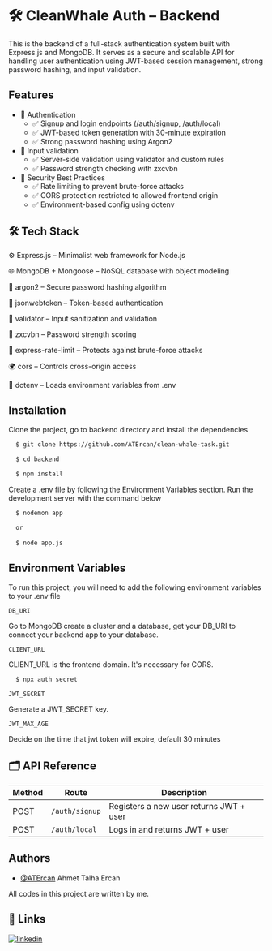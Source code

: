 
# 🛠️ CleanWhale Auth – Backend

This is the backend of a full-stack authentication system built with Express.js and MongoDB. It serves as a secure and scalable API for handling user authentication using JWT-based session management, strong password hashing, and input validation.

## Features

- 🔐 Authentication
  - ✅ Signup and login endpoints (/auth/signup, /auth/local)
  - ✅ JWT-based token generation with 30-minute expiration
  - ✅ Strong password hashing using Argon2
- 🧠 Input validation
  - ✅ Server-side validation using validator and custom rules
  - ✅ Password strength checking with zxcvbn
- 🔐 Security Best Practices
  - ✅ Rate limiting to prevent brute-force attacks
  - ✅ CORS protection restricted to allowed frontend origin
  - ✅ Environment-based config using dotenv
  


## 🛠️ Tech Stack

⚙️ Express.js – Minimalist web framework for Node.js

🌐 MongoDB + Mongoose – NoSQL database with object modeling

🔐 argon2 – Secure password hashing algorithm

🪪 jsonwebtoken – Token-based authentication

🧠 validator – Input sanitization and validation

🧠 zxcvbn – Password strength scoring

🧱 express-rate-limit – Protects against brute-force attacks

🌍 cors – Controls cross-origin access

🧪 dotenv – Loads environment variables from .env
## Installation
Clone the project, go to backend directory and install the dependencies
```bash
  $ git clone https://github.com/ATErcan/clean-whale-task.git

  $ cd backend

  $ npm install
```
Create a .env file by following the Environment Variables section. Run the development server with the command below
```bash
  $ nodemon app

  or
  
  $ node app.js
```
## Environment Variables

To run this project, you will need to add the following environment variables to your .env file

`DB_URI`

Go to MongoDB create a cluster and a database, get your DB_URI to connect your backend app to your database.

`CLIENT_URL`

CLIENT_URL is the frontend domain. It's necessary for CORS.
```bash
  $ npx auth secret
```

`JWT_SECRET`

Generate a JWT_SECRET key.

`JWT_MAX_AGE`

Decide on the time that jwt token will expire, default 30 minutes

## 🗂️ API Reference

| Method | Route         | Description                    |
|--------|---------------|--------------------------------|
| POST   | `/auth/signup` | Registers a new user returns JWT + user           |
| POST   | `/auth/local`  | Logs in and returns JWT + user |

## Authors

- [@ATErcan](https://www.github.com/ATErcan)
Ahmet Talha Ercan

All codes in this project are written by me.

## 🔗 Links
[![linkedin](https://img.shields.io/badge/linkedin-0A66C2?style=for-the-badge&logo=linkedin&logoColor=white)](https://www.linkedin.com/in/ahmet-talha-ercan/)

